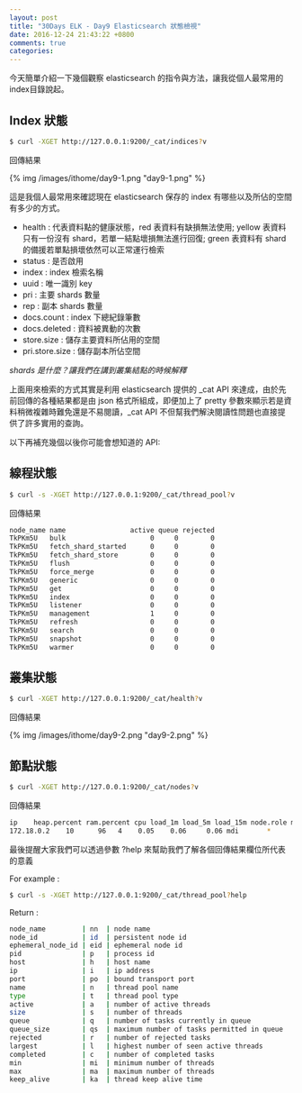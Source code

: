 ```yaml
---
layout: post
title: "30Days ELK - Day9 Elasticsearch 狀態檢視"
date: 2016-12-24 21:43:22 +0800
comments: true
categories: 
---
```


今天簡單介紹一下幾個觀察 elasticsearch 的指令與方法，讓我從個人最常用的index目錄說起。

## Index 狀態

```bash
$ curl -XGET http://127.0.0.1:9200/_cat/indices?v
```

回傳結果

{% img /images/ithome/day9-1.png "day9-1.png" %}

這是我個人最常用來確認現在 elasticsearch 保存的 index 有哪些以及所佔的空間有多少的方式。

- health : 代表資料點的健康狀態，red 表資料有缺損無法使用; yellow 表資料只有一份沒有 shard，若單一結點壞損無法進行回復; green 表資料有 shard 的備援若單點損壞依然可以正常運行檢索
- status : 是否啟用
- index : index 檢索名稱
- uuid : 唯一識別 key
- pri : 主要 shards 數量
- rep : 副本 shards 數量
- docs.count : index 下總紀錄筆數
- docs.deleted : 資料被異動的次數
- store.size : 儲存主要資料所佔用的空間
- pri.store.size : 儲存副本所佔空間  

*shards 是什麼？讓我們在講到叢集結點的時候解釋*

上面用來檢索的方式其實是利用 elasticsearch 提供的 _cat API 來達成，由於先前回傳的各種結果都是由 json 格式所組成，即便加上了 pretty 參數來顯示若是資料稍微複雜時難免還是不易閱讀，_cat API 不但幫我們解決閱讀性問題也直接提供了許多實用的查詢。

以下再補充幾個以後你可能會想知道的 API:

## 線程狀態

```bash
$ curl -s -XGET http://127.0.0.1:9200/_cat/thread_pool?v
```

回傳結果

```bash
node_name name                active queue rejected
TkPKm5U   bulk                     0     0        0
TkPKm5U   fetch_shard_started      0     0        0
TkPKm5U   fetch_shard_store        0     0        0
TkPKm5U   flush                    0     0        0
TkPKm5U   force_merge              0     0        0
TkPKm5U   generic                  0     0        0
TkPKm5U   get                      0     0        0
TkPKm5U   index                    0     0        0
TkPKm5U   listener                 0     0        0
TkPKm5U   management               1     0        0
TkPKm5U   refresh                  0     0        0
TkPKm5U   search                   0     0        0
TkPKm5U   snapshot                 0     0        0
TkPKm5U   warmer                   0     0        0
```

## 叢集狀態

```bash
$ curl -XGET http://127.0.0.1:9200/_cat/health?v
```

回傳結果

{% img /images/ithome/day9-2.png "day9-2.png" %}

## 節點狀態

```bash
$ curl -XGET http://127.0.0.1:9200/_cat/nodes?v
```

回傳結果

```bash
ip    heap.percent ram.percent cpu load_1m load_5m load_15m node.role master name
172.18.0.2    10      96   4    0.05    0.06     0.06 mdi       *      TkPKm5U
```

最後提醒大家我們可以透過參數 ?help 來幫助我們了解各個回傳結果欄位所代表的意義

For example :

```bash
$ curl -s -XGET http://127.0.0.1:9200/_cat/thread_pool?help
```

Return :

```bash
node_name         | nn  | node name                                 
node_id           | id  | persistent node id                        
ephemeral_node_id | eid | ephemeral node id                         
pid               | p   | process id                                
host              | h   | host name                                 
ip                | i   | ip address                                
port              | po  | bound transport port                      
name              | n   | thread pool name                          
type              | t   | thread pool type                          
active            | a   | number of active threads                  
size              | s   | number of threads                         
queue             | q   | number of tasks currently in queue        
queue_size        | qs  | maximum number of tasks permitted in queue
rejected          | r   | number of rejected tasks                  
largest           | l   | highest number of seen active threads     
completed         | c   | number of completed tasks                 
min               | mi  | minimum number of threads                 
max               | ma  | maximum number of threads                 
keep_alive        | ka  | thread keep alive time
```

